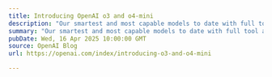 ```yaml
---
title: Introducing OpenAI o3 and o4-mini
description: "Our smartest and most capable models to date with full tool access"
summary: "Our smartest and most capable models to date with full tool access"
pubDate: Wed, 16 Apr 2025 10:00:00 GMT
source: OpenAI Blog
url: https://openai.com/index/introducing-o3-and-o4-mini

---
```


